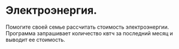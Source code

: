 # Электроэнергия.
Помогите своей семье рассчитать стоимость электроэнергии. Программа запрашивает количество квтч за последний месяц и выводит ее стоимость.
